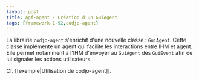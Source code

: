 ```yaml
---
layout: post
title: agf-agent - Création d'un GuiAgent
tags: [framework-1-92,codjo-agent]
---
```

La librairie ```codjo-agent``` s'enrichit d'une nouvelle classe : ```GuiAgent```.
Cette classe implémente un agent qui facilite les interactions entre IHM et agent. Elle permet notamment à l'IHM d'envoyer au ```GuiAgent``` des ```GuiEvent``` afin de lui signaler les actions utilisateurs.

Cf. [[exemple|Utilisation de codjo-agent]].